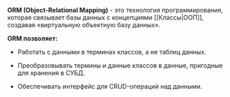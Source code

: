 **ORM (Object-Relational Mapping)** - это технология программирования, которая связывает базы данных с концепциями [[Классы|ООП]], создавая «виртуальную объектную базу данных».

**ORM позволяет:** 

- Работать с данными в терминах классов, а не таблиц данных.

- Преобразовывать термины и данные классов в данные, пригодные для хранения в СУБД.

- Обеспечивать интерфейс для CRUD-операций над данными.